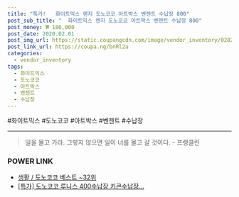```yaml
--- 
title: "특가!   화이트믹스 렌지 도노코코 아트박스 벤젠트 수납장 800" 
post_sub_title: "  화이트믹스 렌지 도노코코 아트박스 벤젠트 수납장 800" 
post_money: ₩ 186,000 
post_date: 2020.02.01 
post_img_url: https://static.coupangcdn.com/image/vendor_inventory/0282/b8e6d1e2b74b776e326d0b58aeeaedb6dacfc3aae86ffc7370749ac9c4bb.jpg 
post_link_url: https://coupa.ng/bnRl2u 
categories: 
  - vendor_inventory 
tags: 
  - 화이트믹스 
  - 도노코코 
  - 아트박스 
  - 벤젠트 
  - 수납장 
--- 
```

  #화이트믹스 #도노코코 #아트박스 #벤젠트 #수납장 
<hr> 

> 일을 몰고 가라. 그렇지 않으면 일이 너를 몰고 갈 것이다. - 프랭클린 


### POWER LINK

* <a href="https://blog.naver.com/santokki14/221792778309" target="_blank">생활 / 도노코코 베스트 ~32위</a>
* <a href="https://blog.naver.com/sakai111/221792845475" target="_blank">[특가] 도노코코 루니스 400수납장 키큰수납장...</a>
